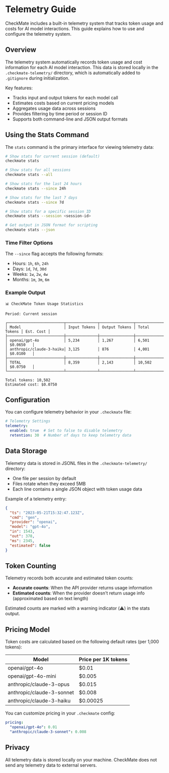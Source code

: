 # Telemetry Guide

CheckMate includes a built-in telemetry system that tracks token usage and costs for AI model interactions. This guide explains how to use and configure the telemetry system.

## Overview

The telemetry system automatically records token usage and cost information for each AI model interaction. This data is stored locally in the `.checkmate-telemetry/` directory, which is automatically added to `.gitignore` during initialization.

Key features:
- Tracks input and output tokens for each model call
- Estimates costs based on current pricing models
- Aggregates usage data across sessions
- Provides filtering by time period or session ID
- Supports both command-line and JSON output formats

## Using the Stats Command

The `stats` command is the primary interface for viewing telemetry data:

```bash
# Show stats for current session (default)
checkmate stats

# Show stats for all sessions
checkmate stats --all

# Show stats for the last 24 hours
checkmate stats --since 24h

# Show stats for the last 7 days
checkmate stats --since 7d

# Show stats for a specific session ID
checkmate stats --session <session-id>

# Get output in JSON format for scripting
checkmate stats --json
```

### Time Filter Options

The `--since` flag accepts the following formats:
- Hours: `1h`, `6h`, `24h`
- Days: `1d`, `7d`, `30d`
- Weeks: `1w`, `2w`, `4w`
- Months: `1m`, `3m`, `6m`

### Example Output

```
📊 CheckMate Token Usage Statistics

Period: Current session

┌─────────────────────────┬──────────────┬───────────────┬──────────────┬───────────┐
│ Model                   │ Input Tokens │ Output Tokens │ Total Tokens │ Est. Cost │
├─────────────────────────┼──────────────┼───────────────┼──────────────┼───────────┤
│ openai/gpt-4o           │ 5,234        │ 1,267         │ 6,501        │ $0.0650   │
│ anthropic/claude-3-haiku│ 3,125        │ 876           │ 4,001        │ $0.0100   │
├─────────────────────────┼──────────────┼───────────────┼──────────────┼───────────┤
│ TOTAL                   │ 8,359        │ 2,143         │ 10,502       │ $0.0750   │
└─────────────────────────┴──────────────┴───────────────┴──────────────┴───────────┘

Total tokens: 10,502
Estimated cost: $0.0750
```

## Configuration

You can configure telemetry behavior in your `.checkmate` file:

```yaml
# Telemetry Settings
telemetry:
  enabled: true  # Set to false to disable telemetry
  retention: 30  # Number of days to keep telemetry data
```

## Data Storage

Telemetry data is stored in JSONL files in the `.checkmate-telemetry/` directory:
- One file per session by default
- Files rotate when they exceed 5MB
- Each line contains a single JSON object with token usage data

Example of a telemetry entry:
```json
{
  "ts": "2023-05-21T15:32:47.123Z",
  "cmd": "gen",
  "provider": "openai",
  "model": "gpt-4o",
  "in": 1543,
  "out": 378,
  "ms": 2345,
  "estimated": false
}
```

## Token Counting

Telemetry records both accurate and estimated token counts:
- **Accurate counts**: When the API provider returns usage information
- **Estimated counts**: When the provider doesn't return usage info (approximated based on text length)

Estimated counts are marked with a warning indicator (⚠️) in the stats output.

## Pricing Model

Token costs are calculated based on the following default rates (per 1,000 tokens):

| Model | Price per 1K tokens |
|-------|---------------------|
| openai/gpt-4o | $0.01 |
| openai/gpt-4o-mini | $0.005 |
| anthropic/claude-3-opus | $0.015 |
| anthropic/claude-3-sonnet | $0.008 |
| anthropic/claude-3-haiku | $0.00025 |

You can customize pricing in your `.checkmate` config:

```yaml
pricing:
  "openai/gpt-4o": 0.01
  "anthropic/claude-3-sonnet": 0.008
```

## Privacy

All telemetry data is stored locally on your machine. CheckMate does not send any telemetry data to external servers. 